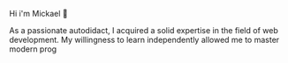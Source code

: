 Hi i'm Mickael 👋

As a passionate autodidact, I acquired a solid expertise in the field of web development. My willingness to learn independently allowed me to master modern prog
